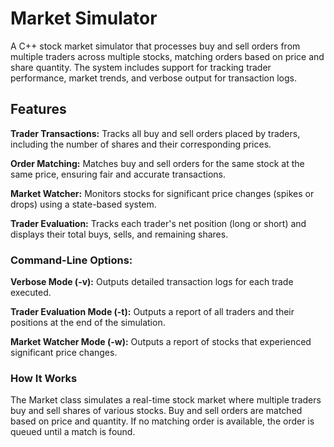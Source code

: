 # Market Simulator
A C++ stock market simulator that processes buy and sell orders from multiple traders across multiple stocks, matching orders based on price and share quantity. The system includes support for tracking trader performance, market trends, and verbose output for transaction logs.

## Features
**Trader Transactions:** Tracks all buy and sell orders placed by traders, including the number of shares and their corresponding prices.

**Order Matching:** Matches buy and sell orders for the same stock at the same price, ensuring fair and accurate transactions.

**Market Watcher:** Monitors stocks for significant price changes (spikes or drops) using a state-based system.

**Trader Evaluation:** Tracks each trader's net position (long or short) and displays their total buys, sells, and remaining shares.

### Command-Line Options:
**Verbose Mode (-v):** Outputs detailed transaction logs for each trade executed.

**Trader Evaluation Mode (-t):** Outputs a report of all traders and their positions at the end of the simulation.

**Market Watcher Mode (-w):** Outputs a report of stocks that experienced significant price changes.

### How It Works
The Market class simulates a real-time stock market where multiple traders buy and sell shares of various stocks. Buy and sell orders are matched based on price and quantity. If no matching order is available, the order is queued until a match is found.



